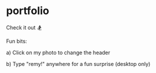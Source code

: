 # portfolio
Check it out 🏂

Fun bits: 

a) Click on my photo to change the header

b) Type "remy!" anywhere for a fun surprise (desktop only)
